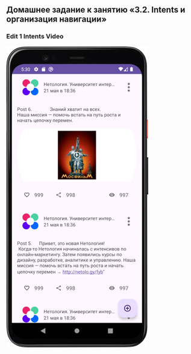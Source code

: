 ## Домашнее задание к занятию «3.2. Intents и организация навигации»


### Edit 1 Intents Video

![Screenshot](img/Screenshot_Intents_Video.png)


